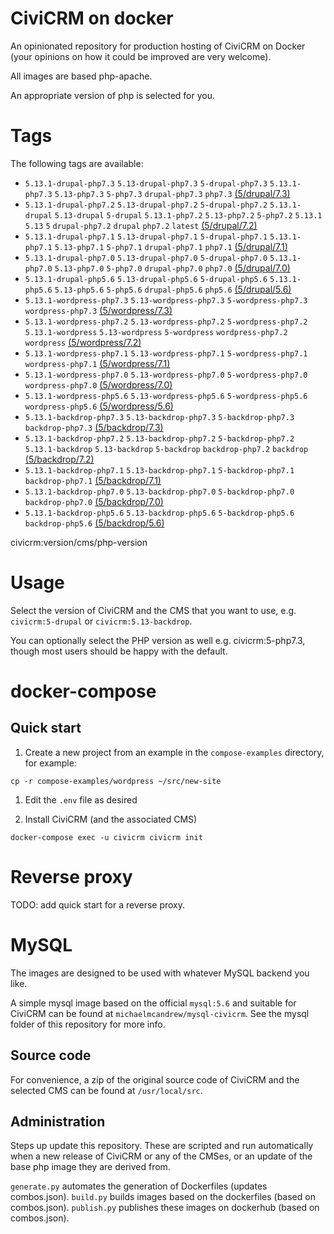 # CiviCRM on docker

An opinionated repository for production hosting of CiviCRM on Docker (your opinions on how it could be improved are very welcome).

All images are based php-apache.

An appropriate version of php is selected for you.

# Tags

The following tags are available:

<!---START_TAGS-->
* `5.13.1-drupal-php7.3` `5.13-drupal-php7.3` `5-drupal-php7.3` `5.13.1-php7.3` `5.13-php7.3` `5-php7.3` `drupal-php7.3` `php7.3` [(5/drupal/7.3)](5/drupal/7.3)
* `5.13.1-drupal-php7.2` `5.13-drupal-php7.2` `5-drupal-php7.2` `5.13.1-drupal` `5.13-drupal` `5-drupal` `5.13.1-php7.2` `5.13-php7.2` `5-php7.2` `5.13.1` `5.13` `5` `drupal-php7.2` `drupal` `php7.2` `latest` [(5/drupal/7.2)](5/drupal/7.2)
* `5.13.1-drupal-php7.1` `5.13-drupal-php7.1` `5-drupal-php7.1` `5.13.1-php7.1` `5.13-php7.1` `5-php7.1` `drupal-php7.1` `php7.1` [(5/drupal/7.1)](5/drupal/7.1)
* `5.13.1-drupal-php7.0` `5.13-drupal-php7.0` `5-drupal-php7.0` `5.13.1-php7.0` `5.13-php7.0` `5-php7.0` `drupal-php7.0` `php7.0` [(5/drupal/7.0)](5/drupal/7.0)
* `5.13.1-drupal-php5.6` `5.13-drupal-php5.6` `5-drupal-php5.6` `5.13.1-php5.6` `5.13-php5.6` `5-php5.6` `drupal-php5.6` `php5.6` [(5/drupal/5.6)](5/drupal/5.6)
* `5.13.1-wordpress-php7.3` `5.13-wordpress-php7.3` `5-wordpress-php7.3` `wordpress-php7.3` [(5/wordpress/7.3)](5/wordpress/7.3)
* `5.13.1-wordpress-php7.2` `5.13-wordpress-php7.2` `5-wordpress-php7.2` `5.13.1-wordpress` `5.13-wordpress` `5-wordpress` `wordpress-php7.2` `wordpress` [(5/wordpress/7.2)](5/wordpress/7.2)
* `5.13.1-wordpress-php7.1` `5.13-wordpress-php7.1` `5-wordpress-php7.1` `wordpress-php7.1` [(5/wordpress/7.1)](5/wordpress/7.1)
* `5.13.1-wordpress-php7.0` `5.13-wordpress-php7.0` `5-wordpress-php7.0` `wordpress-php7.0` [(5/wordpress/7.0)](5/wordpress/7.0)
* `5.13.1-wordpress-php5.6` `5.13-wordpress-php5.6` `5-wordpress-php5.6` `wordpress-php5.6` [(5/wordpress/5.6)](5/wordpress/5.6)
* `5.13.1-backdrop-php7.3` `5.13-backdrop-php7.3` `5-backdrop-php7.3` `backdrop-php7.3` [(5/backdrop/7.3)](5/backdrop/7.3)
* `5.13.1-backdrop-php7.2` `5.13-backdrop-php7.2` `5-backdrop-php7.2` `5.13.1-backdrop` `5.13-backdrop` `5-backdrop` `backdrop-php7.2` `backdrop` [(5/backdrop/7.2)](5/backdrop/7.2)
* `5.13.1-backdrop-php7.1` `5.13-backdrop-php7.1` `5-backdrop-php7.1` `backdrop-php7.1` [(5/backdrop/7.1)](5/backdrop/7.1)
* `5.13.1-backdrop-php7.0` `5.13-backdrop-php7.0` `5-backdrop-php7.0` `backdrop-php7.0` [(5/backdrop/7.0)](5/backdrop/7.0)
* `5.13.1-backdrop-php5.6` `5.13-backdrop-php5.6` `5-backdrop-php5.6` `backdrop-php5.6` [(5/backdrop/5.6)](5/backdrop/5.6)
<!---END_TAGS-->

civicrm:version/cms/php-version

# Usage

Select the version of CiviCRM and the CMS that you want to use, e.g. `civicrm:5-drupal` or `civicrm:5.13-backdrop`.

You can optionally select the PHP version as well e.g. civicrm:5-php7.3, though most users should be happy with the default.

# docker-compose

## Quick start

1. Create a new project from an example in the `compose-examples` directory, for example:

`cp -r compose-examples/wordpress ~/src/new-site`

1. Edit the `.env` file as desired

2. Install CiviCRM (and the associated CMS)

`docker-compose exec -u civicrm civicrm init`

# Reverse proxy

TODO: add quick start for a reverse proxy.

# MySQL

The images are designed to be used with whatever MySQL backend you like.

A simple mysql image based on  the official `mysql:5.6` and suitable for CiviCRM can be found at `michaelmcandrew/mysql-civicrm`. See the mysql folder of this repository for more info.

## Source code

For convenience, a zip of the original source code of CiviCRM and the selected CMS can be found at `/usr/local/src`.

## Administration

Steps up update this repository. These are scripted and run automatically when a new release of CiviCRM or any of the CMSes, or an update of the base php image they are derived from.

`generate.py` automates the generation of Dockerfiles (updates combos.json).
`build.py` builds images based on the dockerfiles (based on combos.json).
`publish.py` publishes these images on dockerhub (based on combos.json).

